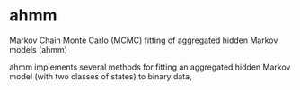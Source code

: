 ahmm
========

Markov Chain Monte Carlo (MCMC) fitting of aggregated hidden Markov
models (ahmm)

ahmm implements several methods for fitting an aggregated hidden
Markov model (with two classes of states) to binary data,

